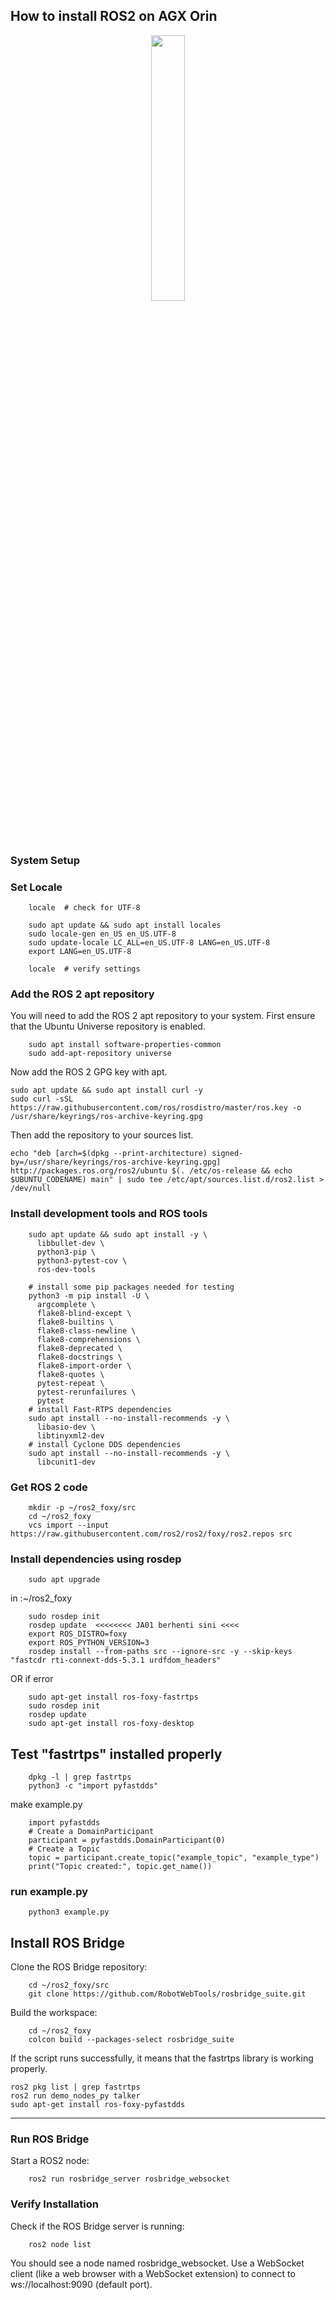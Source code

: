 ## How to install ROS2 on AGX Orin

<p align="center" width="100%">
    <img width="33%" src="https://images.squarespace-cdn.com/content/v1/606d378755a86f589aa297b7/1620754015606-3M9GLQWXM2CMTLKQAZ70/103c1-d6fd5322bd2ddc06530d8352fcab20f0bca08c06_2_420x500.png"> 
</p>

### System Setup

### Set Locale

        locale  # check for UTF-8

        sudo apt update && sudo apt install locales
        sudo locale-gen en_US en_US.UTF-8
        sudo update-locale LC_ALL=en_US.UTF-8 LANG=en_US.UTF-8
        export LANG=en_US.UTF-8
        
        locale  # verify settings

### Add the ROS 2 apt repository

You will need to add the ROS 2 apt repository to your system.
First ensure that the Ubuntu Universe repository is enabled.

        sudo apt install software-properties-common
        sudo add-apt-repository universe

Now add the ROS 2 GPG key with apt.

    sudo apt update && sudo apt install curl -y
    sudo curl -sSL https://raw.githubusercontent.com/ros/rosdistro/master/ros.key -o /usr/share/keyrings/ros-archive-keyring.gpg

Then add the repository to your sources list.

    echo "deb [arch=$(dpkg --print-architecture) signed-by=/usr/share/keyrings/ros-archive-keyring.gpg] http://packages.ros.org/ros2/ubuntu $(. /etc/os-release && echo $UBUNTU_CODENAME) main" | sudo tee /etc/apt/sources.list.d/ros2.list > /dev/null

### Install development tools and ROS tools

        sudo apt update && sudo apt install -y \
          libbullet-dev \
          python3-pip \
          python3-pytest-cov \
          ros-dev-tools
        
        # install some pip packages needed for testing
        python3 -m pip install -U \
          argcomplete \
          flake8-blind-except \
          flake8-builtins \
          flake8-class-newline \
          flake8-comprehensions \
          flake8-deprecated \
          flake8-docstrings \
          flake8-import-order \
          flake8-quotes \
          pytest-repeat \
          pytest-rerunfailures \
          pytest
        # install Fast-RTPS dependencies
        sudo apt install --no-install-recommends -y \
          libasio-dev \
          libtinyxml2-dev
        # install Cyclone DDS dependencies
        sudo apt install --no-install-recommends -y \
          libcunit1-dev

### Get ROS 2 code
        
        mkdir -p ~/ros2_foxy/src
        cd ~/ros2_foxy
        vcs import --input https://raw.githubusercontent.com/ros2/ros2/foxy/ros2.repos src

### Install dependencies using rosdep

        sudo apt upgrade        

in :~/ros2_foxy

        sudo rosdep init
        rosdep update  <<<<<<<< JA01 berhenti sini <<<<
        export ROS_DISTRO=foxy
        export ROS_PYTHON_VERSION=3
        rosdep install --from-paths src --ignore-src -y --skip-keys "fastcdr rti-connext-dds-5.3.1 urdfdom_headers"

OR if error

        sudo apt-get install ros-foxy-fastrtps
        sudo rosdep init
        rosdep update
        sudo apt-get install ros-foxy-desktop

## Test "fastrtps" installed properly

        dpkg -l | grep fastrtps
        python3 -c "import pyfastdds"

make example.py

        import pyfastdds
        # Create a DomainParticipant
        participant = pyfastdds.DomainParticipant(0)
        # Create a Topic
        topic = participant.create_topic("example_topic", "example_type")
        print("Topic created:", topic.get_name())

### run example.py

        python3 example.py

## Install ROS Bridge

Clone the ROS Bridge repository:

        cd ~/ros2_foxy/src
        git clone https://github.com/RobotWebTools/rosbridge_suite.git

Build the workspace:

        cd ~/ros2_foxy
        colcon build --packages-select rosbridge_suite

If the script runs successfully, it means that the fastrtps library is working properly. 

    ros2 pkg list | grep fastrtps
    ros2 run demo_nodes_py talker
    sudo apt-get install ros-foxy-pyfastdds
    
----

### Run ROS Bridge

Start a ROS2 node:

        ros2 run rosbridge_server rosbridge_websocket

### Verify Installation

Check if the ROS Bridge server is running:

        ros2 node list
You should see a node named rosbridge_websocket.
Use a WebSocket client (like a web browser with a WebSocket extension) to connect to ws://localhost:9090 (default port).







